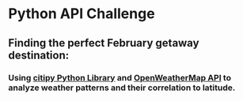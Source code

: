 # Python API Challenge

## Finding the perfect February getaway destination:
### Using [citipy Python Library](https://pypi.python.org/pypi/citipy) and [OpenWeatherMap API](https://openweathermap.org/api) to analyze weather patterns and their correlation to latitude.


